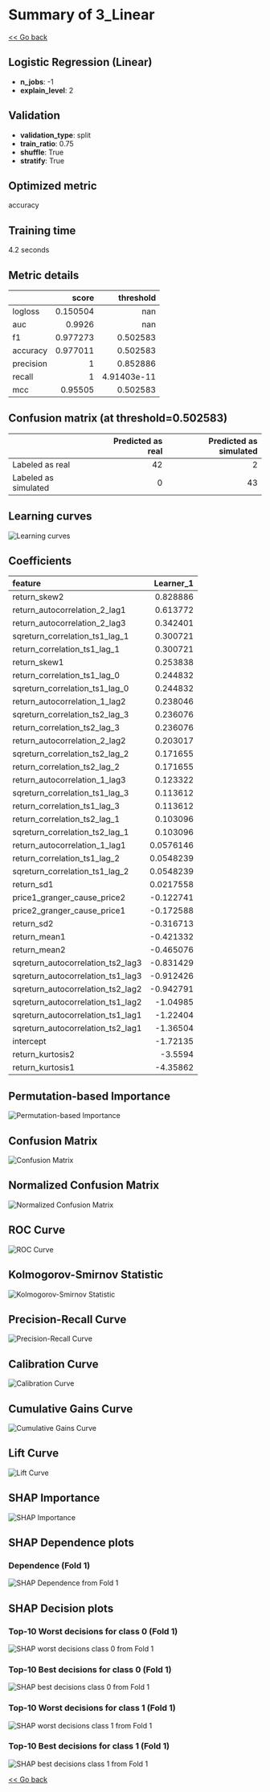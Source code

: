 # Summary of 3_Linear

[<< Go back](../README.md)


## Logistic Regression (Linear)
- **n_jobs**: -1
- **explain_level**: 2

## Validation
 - **validation_type**: split
 - **train_ratio**: 0.75
 - **shuffle**: True
 - **stratify**: True

## Optimized metric
accuracy

## Training time

4.2 seconds

## Metric details
|           |    score |     threshold |
|:----------|---------:|--------------:|
| logloss   | 0.150504 | nan           |
| auc       | 0.9926   | nan           |
| f1        | 0.977273 |   0.502583    |
| accuracy  | 0.977011 |   0.502583    |
| precision | 1        |   0.852886    |
| recall    | 1        |   4.91403e-11 |
| mcc       | 0.95505  |   0.502583    |


## Confusion matrix (at threshold=0.502583)
|                      |   Predicted as real |   Predicted as simulated |
|:---------------------|--------------------:|-------------------------:|
| Labeled as real      |                  42 |                        2 |
| Labeled as simulated |                   0 |                       43 |

## Learning curves
![Learning curves](learning_curves.png)

## Coefficients
| feature                           |   Learner_1 |
|:----------------------------------|------------:|
| return_skew2                      |   0.828886  |
| return_autocorrelation_2_lag1     |   0.613772  |
| return_autocorrelation_2_lag3     |   0.342401  |
| sqreturn_correlation_ts1_lag_1    |   0.300721  |
| return_correlation_ts1_lag_1      |   0.300721  |
| return_skew1                      |   0.253838  |
| return_correlation_ts1_lag_0      |   0.244832  |
| sqreturn_correlation_ts1_lag_0    |   0.244832  |
| return_autocorrelation_1_lag2     |   0.238046  |
| sqreturn_correlation_ts2_lag_3    |   0.236076  |
| return_correlation_ts2_lag_3      |   0.236076  |
| return_autocorrelation_2_lag2     |   0.203017  |
| sqreturn_correlation_ts2_lag_2    |   0.171655  |
| return_correlation_ts2_lag_2      |   0.171655  |
| return_autocorrelation_1_lag3     |   0.123322  |
| sqreturn_correlation_ts1_lag_3    |   0.113612  |
| return_correlation_ts1_lag_3      |   0.113612  |
| return_correlation_ts2_lag_1      |   0.103096  |
| sqreturn_correlation_ts2_lag_1    |   0.103096  |
| return_autocorrelation_1_lag1     |   0.0576146 |
| return_correlation_ts1_lag_2      |   0.0548239 |
| sqreturn_correlation_ts1_lag_2    |   0.0548239 |
| return_sd1                        |   0.0217558 |
| price1_granger_cause_price2       |  -0.122741  |
| price2_granger_cause_price1       |  -0.172588  |
| return_sd2                        |  -0.316713  |
| return_mean1                      |  -0.421332  |
| return_mean2                      |  -0.465076  |
| sqreturn_autocorrelation_ts2_lag3 |  -0.831429  |
| sqreturn_autocorrelation_ts1_lag3 |  -0.912426  |
| sqreturn_autocorrelation_ts2_lag2 |  -0.942791  |
| sqreturn_autocorrelation_ts1_lag2 |  -1.04985   |
| sqreturn_autocorrelation_ts1_lag1 |  -1.22404   |
| sqreturn_autocorrelation_ts2_lag1 |  -1.36504   |
| intercept                         |  -1.72135   |
| return_kurtosis2                  |  -3.5594    |
| return_kurtosis1                  |  -4.35862   |


## Permutation-based Importance
![Permutation-based Importance](permutation_importance.png)
## Confusion Matrix

![Confusion Matrix](confusion_matrix.png)


## Normalized Confusion Matrix

![Normalized Confusion Matrix](confusion_matrix_normalized.png)


## ROC Curve

![ROC Curve](roc_curve.png)


## Kolmogorov-Smirnov Statistic

![Kolmogorov-Smirnov Statistic](ks_statistic.png)


## Precision-Recall Curve

![Precision-Recall Curve](precision_recall_curve.png)


## Calibration Curve

![Calibration Curve](calibration_curve_curve.png)


## Cumulative Gains Curve

![Cumulative Gains Curve](cumulative_gains_curve.png)


## Lift Curve

![Lift Curve](lift_curve.png)



## SHAP Importance
![SHAP Importance](shap_importance.png)

## SHAP Dependence plots

### Dependence (Fold 1)
![SHAP Dependence from Fold 1](learner_fold_0_shap_dependence.png)

## SHAP Decision plots

### Top-10 Worst decisions for class 0 (Fold 1)
![SHAP worst decisions class 0 from Fold 1](learner_fold_0_shap_class_0_worst_decisions.png)
### Top-10 Best decisions for class 0 (Fold 1)
![SHAP best decisions class 0 from Fold 1](learner_fold_0_shap_class_0_best_decisions.png)
### Top-10 Worst decisions for class 1 (Fold 1)
![SHAP worst decisions class 1 from Fold 1](learner_fold_0_shap_class_1_worst_decisions.png)
### Top-10 Best decisions for class 1 (Fold 1)
![SHAP best decisions class 1 from Fold 1](learner_fold_0_shap_class_1_best_decisions.png)

[<< Go back](../README.md)
